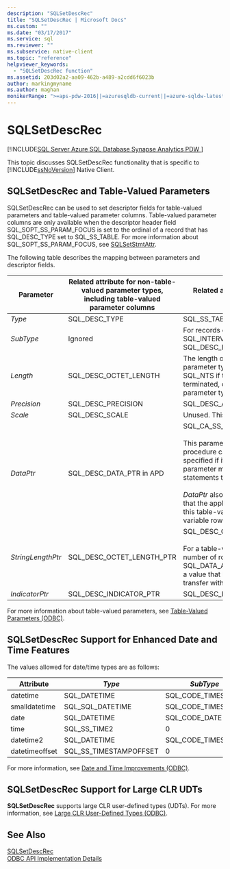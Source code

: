 ```yaml
---
description: "SQLSetDescRec"
title: "SQLSetDescRec | Microsoft Docs"
ms.custom: ""
ms.date: "03/17/2017"
ms.service: sql
ms.reviewer: ""
ms.subservice: native-client
ms.topic: "reference"
helpviewer_keywords: 
  - "SQLSetDescRec function"
ms.assetid: 203d02a2-aa09-462b-a489-a2cdd6f6023b
author: markingmyname
ms.author: maghan
monikerRange: ">=aps-pdw-2016||=azuresqldb-current||=azure-sqldw-latest||>=sql-server-2016||>=sql-server-linux-2017||=azuresqldb-mi-current"
---
```

# SQLSetDescRec
[!INCLUDE[SQL Server Azure SQL Database Synapse Analytics PDW ](../../includes/applies-to-version/sql-asdb-asdbmi-asa-pdw.md)]

  This topic discusses SQLSetDescRec functionality that is specific to [!INCLUDE[ssNoVersion](../../includes/ssnoversion-md.md)] Native Client.  
  
## SQLSetDescRec and Table-Valued Parameters  
 SQLSetDescRec can be used to set descriptor fields for table-valued parameters and table-valued parameter columns. Table-valued parameter columns are only available when the descriptor header field SQL_SOPT_SS_PARAM_FOCUS is set to the ordinal of a record that has SQL_DESC_TYPE set to SQL_SS_TABLE. For more information about SQL_SOPT_SS_PARAM_FOCUS, see [SQLSetStmtAttr](../../relational-databases/native-client-odbc-api/sqlsetstmtattr.md).  
  
 The following table describes the mapping between parameters and descriptor fields.  
  
|Parameter|Related attribute for non-table-valued parameter types, including table-valued parameter columns|Related attribute for table-valued parameters|  
|---------------|--------------------------------------------------------------------------------------------------------|----------------------------------------------------|  
|*Type*|SQL_DESC_TYPE|SQL_SS_TABLE|  
|*SubType*|Ignored|For records of type SQL_DATETIME or SQL_INTERVAL, set this to SQL_DESC_DATETIME_INTERVAL_CODE.|  
|*Length*|SQL_DESC_OCTET_LENGTH|The length of the table-valued parameter type name. This can be SQL_NTS if the type name is null terminated, or zero if the table-valued parameter type name is not required.|  
|*Precision*|SQL_DESC_PRECISION|SQL_DESC_ARRAY_SIZE|  
|*Scale*|SQL_DESC_SCALE|Unused. This parameter should be zero.|  
|*DataPtr*|SQL_DESC_DATA_PTR in APD|SQL_CA_SS_TYPE_NAME<br /><br /> This parameter is optional for stored procedure calls, and NULL can be specified if it is not required. This parameter must be specified for SQL statements that are not procedure calls.<br /><br /> *DataPtr* also serves as a unique value that the application can use to identify this table-valued parameter when variable row binding is used.|  
|*StringLengthPtr*|SQL_DESC_OCTET_LENGTH_PTR|SQL_DESC_OCTET_LENGTH_PTR<br /><br /> For a table-valued parameter, this is the number of rows to transfer or SQL_DATA_AT_EXEC. This is a pointer to a value that holds the number of rows to transfer with SQLExecDirect.|  
|*IndicatorPtr*|SQL_DESC_INDICATOR_PTR|SQL_DESC_INDICATOR_PTR|  
  
 For more information about table-valued parameters, see [Table-Valued Parameters &#40;ODBC&#41;](../../relational-databases/native-client-odbc-table-valued-parameters/table-valued-parameters-odbc.md).  
  
## SQLSetDescRec Support for Enhanced Date and Time Features  
 The values allowed for date/time types are as follows:  
  
| Attribute | *Type* | *SubType* | *Length* | *Precision* | *Scale* |
| --------- | ------ | --------- | -------- | ----------- | ------- |
|datetime|SQL_DATETIME|SQL_CODE_TIMESTAMP|4|3|3|  
|smalldatetime|SQL_SQL_DATETIME|SQL_CODE_TIMESTAMP|8|0|0|  
|date|SQL_DATETIME|SQL_CODE_DATE|6|0|0|  
|time|SQL_SS_TIME2|0|10|0..7|0..7|  
|datetime2|SQL_DATETIME|SQL_CODE_TIMESTAMP|16|0..7|0..7|  
|datetimeoffset|SQL_SS_TIMESTAMPOFFSET|0|20|0..7|0..7|  
  
 For more information, see [Date and Time Improvements &#40;ODBC&#41;](../../relational-databases/native-client-odbc-date-time/date-and-time-improvements-odbc.md).  
  
## SQLSetDescRec Support for Large CLR UDTs  
 **SQLSetDescRec** supports large CLR user-defined types (UDTs). For more information, see [Large CLR User-Defined Types &#40;ODBC&#41;](../../relational-databases/native-client/odbc/large-clr-user-defined-types-odbc.md).  
  
## See Also  
 [SQLSetDescRec](../../odbc/reference/syntax/sqlsetdescrec-function.md)   
 [ODBC API Implementation Details](../../relational-databases/native-client-odbc-api/odbc-api-implementation-details.md)  
  
